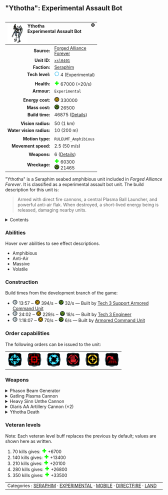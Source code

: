 "Ythotha": Experimental Assault Bot
----
<table align="right">
    <thead>
        <tr>
            <th align="left" colspan="2">
                <img align="left" src="icons/units/XSL0401_icon.png" title="Ythotha unit icon" /><img align="right" src="icons/strategicicons/icon_experimental_generic_rest.png" title="icon_experimental_generic" />Ythotha<br />Experimental Assault Bot
            </th>
        </tr>
    </thead>
    <tbody>
        <tr>
            <td align="right"><strong>Source:</strong></td>
            <td><a href="Forged Alliance Forever">Forged Alliance<br />Forever</a></td>
        </tr>
        <tr>
            <td align="right"><strong>Unit ID:</strong></td>
            <td><a href="https://github.com/FAForever/fa/D:/faf-development/fa/units/XSL0401/XSL0401_unit.bp"><code>xsl0401</code></a></td>
        </tr>
        <tr>
            <td align="right"><strong>Faction:</strong></td>
            <td><a href="_categories.SERAPHIM">Seraphim</a></td>
        </tr>
        <tr>
            <td align="right"><strong>Tech level:</strong></td>
            <td><img src="icons/T4.png" title="Experimental" /> 4 (Experimental)</td>
        </tr>
        <tr><td align="center" colspan="2"></td></tr>
        <tr>
            <td align="right"><strong>Health:</strong></td>
            <td><img src="icons/health.png" title="Health" /> 67000 (+20/s)</td>
        </tr>
        <tr>
            <td align="right"><strong>Armour:</strong></td>
            <td><code>Experimental</code></td>
        </tr>
        <tr><td align="center" colspan="2"></td></tr>
        <tr>
            <td align="right"><strong>Energy cost:</strong></td>
            <td><img src="icons/energy.png" title="Energy" /> 330000</td>
        </tr>
        <tr>
            <td align="right"><strong>Mass cost:</strong></td>
            <td><img src="icons/mass.png" title="Mass" /> 26500</td>
        </tr>
        <tr>
            <td align="right"><strong>Build time:</strong></td>
            <td>46875 (<a href="#construction">Details</a>)</td>
        </tr>
        <tr><td align="center" colspan="2"></td></tr>
        <tr>
            <td align="right"><strong>Vision radius:</strong></td>
            <td> <span title="1000 m, 0.62 mi">50 (1 km)</span></td>
        </tr>
        <tr>
            <td align="right"><strong>Water vision radius:</strong></td>
            <td> <span title="0.20 km, 0.12 mi">10 (200 m)</span></td>
        </tr>
        <tr><td align="center" colspan="2"></td></tr>
        <tr>
            <td align="right"><strong>Motion type:</strong></td>
            <td><code>RULEUMT_Amphibious</code></td>
        </tr>
        <tr>
            <td align="right"><strong>Movement speed:</strong></td>
            <td> <span title="180 km/h, 112 mph">2.5 (50 m/s)</span></td>
        </tr>
        <tr><td align="center" colspan="2"></td></tr>
        <tr>
            <td align="right"><strong>Weapons:</strong></td>
            <td>6 (<a href="#weapons">Details</a>)</td>
        </tr>
        <tr>
            <td align="right"><strong>Wreckage:</strong></td>
            <td><img src="icons/health.png" title="Health" /> 60300<br /><img src="icons/mass.png" title="Mass" /> 21465</td>
        </tr>
    </tbody>
</table>

"Ythotha" is a Seraphim seabed amphibious unit included in *Forged Alliance Forever*.
It is classified as a experimental assault bot unit.
The build description for this unit is:

<blockquote>Armed with direct fire cannons, a central Plasma Ball Launcher, and powerful anti-air flak. When destroyed, a short-lived energy being is released, damaging nearby units.</blockquote>

<details>
<summary>Contents</summary>

1. – <a href="#abilities">Abilities</a>
2. – <a href="#construction">Construction</a>
3. – <a href="#order-capabilities">Order capabilities</a>
4. – <a href="#weapons">Weapons</a>
5. – <a href="#veteran-levels">Veteran levels</a>
</details>

### Abilities
Hover over abilities to see effect descriptions.

* <span title="Can pass land and water">Amphibious</span>
* <span title="Can shoot aircraft, including high-altitude air">Anti-Air</span>
* <span title="Damages things by treading on them">Massive</span>
* <span title="Has a death weapon">Volatile</span>

### Construction
Build times from the development branch of the game:
* <img src="icons/time.png" title="Time" /> 13:57 ‒ <img src="icons/energy.png" title="Energy" /> 394/s ‒ <img src="icons/mass.png" title="Mass" /> 32/s — Built by <a href="XSL0301">Tech 3 Support Armored Command Unit</a>
* <img src="icons/time.png" title="Time" /> 24:02 ‒ <img src="icons/energy.png" title="Energy" /> 229/s ‒ <img src="icons/mass.png" title="Mass" /> 18/s — Built by <a href="XSL0309">Tech 3 Engineer</a>
* <img src="icons/time.png" title="Time" /> 1:18:07 ‒ <img src="icons/energy.png" title="Energy" /> 70/s ‒ <img src="icons/mass.png" title="Mass" /> 6/s — Built by <a href="XSL0001">Armored Command Unit</a>

### Order capabilities
The following orders can be issued to the unit:
<table>
<td><img float="left" src="icons/orders/move.png" title="Move" /></td>
<td><img float="left" src="icons/orders/attack.png" title="Attack
Left click for attack order. Right click to toggle target priorities for sniping." /></td>
<td><img float="left" src="icons/orders/patrol.png" title="Patrol" /></td>
<td><img float="left" src="icons/orders/stop.png" title="Stop" /></td>
<td><img float="left" src="icons/orders/guard.png" title="Assist" /></td>
<td><img float="left" src="icons/orders/stand-ground.png" title="Fire State" /></td>
</table>

### Weapons
<details>
<summary>Phason Beam Generator</summary>
<p>
    <table>
        <tr>
            <td align="right"><strong>Target type:</strong></td>
            <td><code>RULEWTT_Unit</code><br />(Anti-Surface)</td>
        </tr>
        <tr>
            <td align="right"><strong>Projectile:</strong></td>
            <td><a href="Projectiles#sdf-experimental-phason-proj-01"><code>SDFExperimentalPhasonProj01</code></a></td>
        </tr>
        <tr>
            <td align="right"><strong>DPS estimate:</strong></td>
            <td>1200 <span title="Note: This only counts listed stats.">(<u>?</u>)</span></td>
        </tr>
        <tr>
            <td align="right"><strong>Damage:</strong></td>
            <td>6000 <span title="Note: This doesn't count some scripted effects.">(<u>?</u>)</span></td>
        </tr>
        <tr>
            <td align="right"><strong>Damage radius:</strong></td>
            <td> <span title="0.08 km, 0.05 mi">4 (80 m)</span></td>
        </tr>
        <tr>
            <td align="right"><strong>Damage type:</strong></td>
            <td><code>Normal</code></td>
        </tr>
        <tr>
            <td align="right"><strong>Max range:</strong></td>
            <td> <span title="940 m, 0.58 mi">47 (0.94 km)</span></td>
        </tr>
        <tr>
            <td align="right"><strong>Min range:</strong></td>
            <td> <span title="0.08 km, 0.05 mi">4 (80 m)</span></td>
        </tr>
        <tr>
            <td align="right"><strong>Firing arc:</strong></td>
            <td>270°</td>
        </tr>
        <tr>
            <td align="right"><strong>Firing cycle:</strong></td>
            <td>Once every 5.0s <span title="Note: This doesn't count additional delays such as charging, reloading, and others.">(<u>?</u>)</span></td>
        </tr>
    </table>
</p>
</details>
<details>
<summary>Gatling Plasma Cannon</summary>
<p>
    <table>
        <tr>
            <td align="right"><strong>Target type:</strong></td>
            <td><code>RULEWTT_Unit</code><br />(Anti-Surface)</td>
        </tr>
        <tr>
            <td align="right"><strong>Projectile:</strong></td>
            <td><a href="Projectiles#sdf-aireau-weapon-01"><code>SDFAireauWeapon01</code></a></td>
        </tr>
        <tr>
            <td align="right"><strong>DPS estimate:</strong></td>
            <td>2033 <span title="Note: This only counts listed stats.">(<u>?</u>)</span></td>
        </tr>
        <tr>
            <td align="right"><strong>Damage:</strong></td>
            <td>610 <span title="Note: This doesn't count some scripted effects.">(<u>?</u>)</span></td>
        </tr>
        <tr>
            <td align="right"><strong>Damage type:</strong></td>
            <td><code>Normal</code></td>
        </tr>
        <tr>
            <td align="right"><strong>Max range:</strong></td>
            <td> <span title="940 m, 0.58 mi">47 (0.94 km)</span></td>
        </tr>
        <tr>
            <td align="right"><strong>Firing arc:</strong></td>
            <td>180°</td>
        </tr>
        <tr>
            <td align="right"><strong>Firing cycle:</strong></td>
            <td>Once every 0.3s <span title="Note: This doesn't count additional delays such as charging, reloading, and others.">(<u>?</u>)</span></td>
        </tr>
    </table>
</p>
</details>
<details>
<summary>Heavy Sinn Unthe Cannon</summary>
<p>
    <table>
        <tr>
            <td align="right"><strong>Target type:</strong></td>
            <td><code>RULEWTT_Unit</code><br />(Anti-Surface)</td>
        </tr>
        <tr>
            <td align="right"><strong>Projectile:</strong></td>
            <td><a href="Projectiles#sdf-sinnunthe-weapon-01"><code>SDFSinnuntheWeapon01</code></a></td>
        </tr>
        <tr>
            <td align="right"><strong>DPS estimate:</strong></td>
            <td>561 <span title="Note: This only counts listed stats.">(<u>?</u>)</span></td>
        </tr>
        <tr>
            <td align="right"><strong>Damage:</strong></td>
            <td>1850 <span title="Note: This doesn't count some scripted effects.">(<u>?</u>)</span></td>
        </tr>
        <tr>
            <td align="right"><strong>Damage radius:</strong></td>
            <td> <span title="0.12 km, 0.07 mi">6 (120 m)</span></td>
        </tr>
        <tr>
            <td align="right"><strong>Damage type:</strong></td>
            <td><code>Normal</code></td>
        </tr>
        <tr>
            <td align="right"><strong>Max range:</strong></td>
            <td> <span title="940 m, 0.58 mi">47 (0.94 km)</span></td>
        </tr>
        <tr>
            <td align="right"><strong>Min range:</strong></td>
            <td>0</td>
        </tr>
        <tr>
            <td align="right"><strong>Firing arc:</strong></td>
            <td>180°</td>
        </tr>
        <tr>
            <td align="right"><strong>Firing cycle:</strong></td>
            <td>Once every 3.3s <span title="Note: This doesn't count additional delays such as charging, reloading, and others.">(<u>?</u>)</span></td>
        </tr>
    </table>
</p>
</details>
<details>
<summary>Olaris AA Artillery Cannon (×2)</summary>
<p>
    <table>
        <tr><td align="center" colspan="2">Note: Stats are per instance of the weapon.</td></tr>
        <tr>
            <td align="right"><strong>Target type:</strong></td>
            <td><code>RULEWTT_Unit</code><br />(Anti-Air)</td>
        </tr>
        <tr>
            <td align="right"><strong>Projectile:</strong></td>
            <td><a href="Projectiles#saa-olarisaa-artillery-03"><code>SAAOlarisAAArtillery03</code></a></td>
        </tr>
        <tr>
            <td align="right"><strong>DPS estimate:</strong></td>
            <td>250 <span title="Note: This only counts listed stats.">(<u>?</u>)</span></td>
        </tr>
        <tr>
            <td align="right"><strong>Damage:</strong></td>
            <td>25 <span title="Note: This doesn't count some scripted effects.">(<u>?</u>)</span></td>
        </tr>
        <tr>
            <td align="right"><strong>Damage radius:</strong></td>
            <td> <span title="0.08 km, 0.05 mi">4 (80 m)</span></td>
        </tr>
        <tr>
            <td align="right"><strong>Damage instances:</strong></td>
            <td>3 projectiles</td>
        </tr>
        <tr>
            <td align="right"><strong>Damage type:</strong></td>
            <td><code>Normal</code></td>
        </tr>
        <tr>
            <td align="right"><strong>Max range:</strong></td>
            <td> <span title="940 m, 0.58 mi">47 (0.94 km)</span></td>
        </tr>
        <tr>
            <td align="right"><strong>Firing arc:</strong></td>
            <td>210°</td>
        </tr>
        <tr>
            <td align="right"><strong>Firing cycle:</strong></td>
            <td>Once every 0.3s <span title="Note: This doesn't count additional delays such as charging, reloading, and others.">(<u>?</u>)</span></td>
        </tr>
    </table>
</p>
</details>
<details>
<summary>Ythotha Death</summary>
<p>
    <table>
        <tr>
            <td align="right"><strong>Damage:</strong></td>
            <td>7000</td>
        </tr>
        <tr>
            <td align="right"><strong>Damage radius:</strong></td>
            <td> <span title="0.12 km, 0.07 mi">6 (120 m)</span></td>
        </tr>
        <tr>
            <td align="right"><strong>Damage type:</strong></td>
            <td><code>DeathExplosion</code></td>
        </tr>
        <tr>
            <td align="right"><strong>Flags:</strong></td>
            <td>Damage friendly</td>
        </tr>
    </table>
</p>
</details>


### Veteran levels
Note: Each veteran level buff replaces the previous by default; values are shown here as written.

1. 70 kills gives: <img src="icons/health.png" title="Health" /> +6700
2. 140 kills gives: <img src="icons/health.png" title="Health" /> +13400
3. 210 kills gives: <img src="icons/health.png" title="Health" /> +20100
4. 280 kills gives: <img src="icons/health.png" title="Health" /> +26800
5. 350 kills gives: <img src="icons/health.png" title="Health" /> +33500

<table align="center">
<td width="1215px">Categories : 
<a href="_categories.SERAPHIM">SERAPHIM</a> · 
<a href="_categories.EXPERIMENTAL">EXPERIMENTAL</a> · 
<a href="_categories.MOBILE">MOBILE</a> · 
<a href="_categories.DIRECTFIRE">DIRECTFIRE</a> · 
<a href="_categories.LAND">LAND</a></td>
</table>
